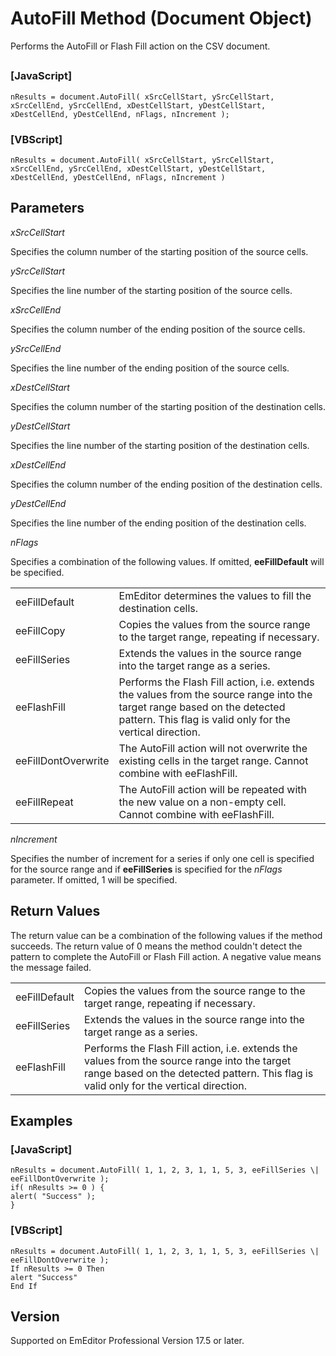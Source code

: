 # AutoFill Method (Document Object)

Performs the AutoFill or Flash Fill action on the CSV document.

## 

### \[JavaScript\]

```
nResults = document.AutoFill( xSrcCellStart, ySrcCellStart, xSrcCellEnd, ySrcCellEnd, xDestCellStart, yDestCellStart, xDestCellEnd, yDestCellEnd, nFlags, nIncrement );
```

### \[VBScript\]

```
nResults = document.AutoFill( xSrcCellStart, ySrcCellStart, xSrcCellEnd, ySrcCellEnd, xDestCellStart, yDestCellStart, xDestCellEnd, yDestCellEnd, nFlags, nIncrement )
```

## Parameters

_xSrcCellStart_

Specifies the column number of the starting position of the source cells.

_ySrcCellStart_

Specifies the line number of the starting position of the source cells.

_xSrcCellEnd_

Specifies the column number of the ending position of the source cells.

_ySrcCellEnd_

Specifies the line number of the ending position of the source cells.

_xDestCellStart_

Specifies the column number of the starting position of the destination cells.

_yDestCellStart_

Specifies the line number of the starting position of the destination cells.

_xDestCellEnd_

Specifies the column number of the ending position of the destination cells.

_yDestCellEnd_

Specifies the line number of the ending position of the destination cells.

_nFlags_

Specifies a combination of the following values. If omitted, **eeFillDefault** will be specified.

|     |     |
| --- | --- |
| eeFillDefault | EmEditor determines the values to fill the destination cells. |
| eeFillCopy | Copies the values from the source range to the target range, repeating if necessary. |
| eeFillSeries | Extends the values in the source range into the target range as a series. |
| eeFlashFill | Performs the Flash Fill action, i.e. extends the values from the source range into the target range based on the detected pattern. This flag is valid only for the vertical direction. |
| eeFillDontOverwrite | The AutoFill action will not overwrite the existing cells in the target range. Cannot combine with eeFlashFill. |
| eeFillRepeat | The AutoFill action will be repeated with the new value on a non-empty cell. Cannot combine with eeFlashFill. |

_nIncrement_

Specifies the number of increment for a series if only one cell is specified for the source range and if **eeFillSeries** is specified for the _nFlags_ parameter. If omitted, 1 will be specified.

## Return Values

The return value can be a combination of the following values if the method succeeds. The return value of 0 means the method couldn't detect the pattern to complete the AutoFill or Flash Fill action. A negative value means the message failed.

|     |     |
| --- | --- |
| eeFillDefault | Copies the values from the source range to the target range, repeating if necessary. |
| eeFillSeries | Extends the values in the source range into the target range as a series. |
| eeFlashFill | Performs the Flash Fill action, i.e. extends the values from the source range into the target range based on the detected pattern. This flag is valid only for the vertical direction. |

## Examples

### \[JavaScript\]

```
nResults = document.AutoFill( 1, 1, 2, 3, 1, 1, 5, 3, eeFillSeries \| eeFillDontOverwrite );
if( nResults >= 0 ) {
alert( "Success" );
}
```

### \[VBScript\]

```
nResults = document.AutoFill( 1, 1, 2, 3, 1, 1, 5, 3, eeFillSeries \| eeFillDontOverwrite );
If nResults >= 0 Then
alert "Success"
End If
```

## Version

Supported on EmEditor Professional Version 17.5 or later.
